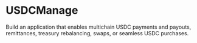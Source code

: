 # USDCManage
Build an application that enables multichain USDC payments and payouts, remittances, treasury rebalancing, swaps, or seamless USDC purchases.

